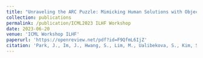 ```yaml
---
title: "Unraveling the ARC Puzzle: Mimicking Human Solutions with Object-Centric Decision Transformer"
collection: publications
permalink: /publication/ICML2023 ILHF Workshop
date: 2023-06-20
venue: 'ICML Workshop ILHF'
paperurl: 'https://openreview.net/pdf?id=F9QfmL6IjZ'
citation: 'Park, J., Im, J., Hwang, S., Lim, M., Ualibekova, S., Kim, S. & Kim, S. (2023). Unraveling the ARC Puzzle: Mimicking Human Solutions with Object-Centric Decision Transformer, ICML Workshop ILHF.'
---
```

